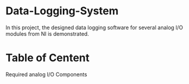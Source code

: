 # Data-Logging-System
In this project, the designed data logging software for several analog I/O modules from NI is demonstrated.
# Table of Centent
Required analog I/O
Components
